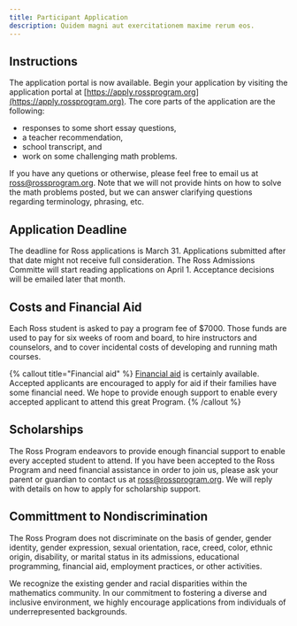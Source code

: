 ```yaml
---
title: Participant Application
description: Quidem magni aut exercitationem maxime rerum eos.
---
```


## Instructions

The application portal is now available. Begin your application by visiting the application portal at [https://apply.rossprogram.org](https://apply.rossprogram.org). The core parts of the application are the following:

- responses to some short essay questions,
- a teacher recommendation,
- school transcript, and
- work on some challenging math problems.

If you have any quetions or otherwise, please feel free to email us at [ross@rossprogram.org](mailto:ross@rossprogram.org). Note that we will not provide hints on how to solve the math problems posted, but we can answer clarifying questions regarding terminology, phrasing, etc.

## Application Deadline

The deadline for Ross applications is March 31. Applications submitted after that date might not receive full consideration. The Ross Admissions Committe will start reading applications on April 1. Acceptance decisions will be emailed later that month.

## Costs and Financial Aid

Each Ross student is asked to pay a program fee of $7000. Those funds are used to pay for six weeks of room and board, to hire instructors and counselors, and to cover incidental costs of developing and running math courses.

{% callout title="Financial aid" %}
[Financial aid](students/faq/#are-scholarships-available) is certainly available. Accepted applicants are encouraged to apply for aid if their families have some financial need. We hope to provide enough support to enable every accepted applicant to attend this great Program.
{% /callout %}

## Scholarships

The Ross Program endeavors to provide enough financial support to enable every accepted student to attend. If you have been accepted to the Ross Program and need financial assistance in order to join us, please ask your parent or guardian to contact us at [ross@rossprogram.org](mailto:ross@rossprogram.org). We will reply with details on how to apply for scholarship support.

## Committment to Nondiscrimination

The Ross Program does not discriminate on the basis of gender, gender identity, gender expression, sexual orientation, race, creed, color, ethnic origin, disability, or marital status in its admissions, educational programming, financial aid, employment practices, or other activities.

We recognize the existing gender and racial disparities within the mathematics community. In our commitment to fostering a diverse and inclusive environment, we highly encourage applications from individuals of underrepresented backgrounds.